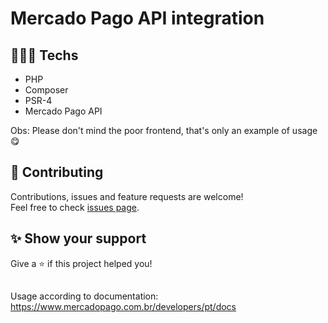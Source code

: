 # Mercado Pago API integration

## 👨🏻‍💻 Techs

* PHP
* Composer
* PSR-4
* Mercado Pago API

Obs: Please don't mind the poor frontend, that's only an example of usage 😋

## 🤝 Contributing

Contributions, issues and feature requests are welcome!<br />Feel free to check [issues page](https://github.com/gsttvlima/mercado-pago/issues).

## ✨ Show your support

Give a ⭐️ if this project helped you!

##

Usage according to documentation: https://www.mercadopago.com.br/developers/pt/docs
